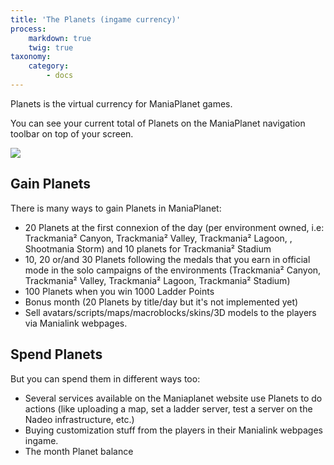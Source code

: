 ```yaml
---
title: 'The Planets (ingame currency)'
process:
    markdown: true
    twig: true
taxonomy:
    category:
        - docs
---
```


Planets is the virtual currency for ManiaPlanet games.

You can see your current total of Planets on the ManiaPlanet navigation toolbar on top of your screen.

![](./mp4_planets.jpg)

## Gain Planets
There is many ways to gain Planets in ManiaPlanet:

* 20 Planets at the first connexion of the day (per environment owned, i.e: Trackmania² Canyon, Trackmania² Valley, Trackmania² Lagoon, , Shootmania Storm) and 10 planets for Trackmania² Stadium
* 10, 20 or/and 30 Planets following the medals that you earn in official mode in the solo campaigns of the environments (Trackmania² Canyon, Trackmania² Valley, Trackmania² Lagoon, Trackmania² Stadium)
* 100 Planets when you win 1000 Ladder Points
* Bonus month (20 Planets by title/day but it's not implemented yet)
* Sell avatars/scripts/maps/macroblocks/skins/3D models to the players via Manialink webpages.

## Spend Planets
But you can spend them in different ways too:

* Several services available on the Maniaplanet website use Planets to do actions (like uploading a map, set a ladder server, test a server on the Nadeo infrastructure, etc.)
* Buying customization stuff from the players in their Manialink webpages ingame.
* The month Planet balance
